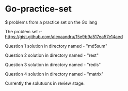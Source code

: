 # Go-practice-set
$ problems from a practice set on the Go lang


The problem set :- https://gist.github.com/alexaandru/15e9b9a517ea57e14aed

Question 1 solution in directory named - "md5sum"

Question 2 solution in directory named - "rest"

Question 3 solution in directory named - "redis"

Question 4 solution in directory named - "matrix"

Currently the solutuons in review stage.
